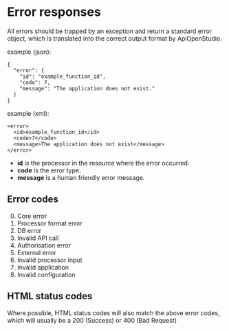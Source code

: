 Error responses
===============

All errors should be trapped by an exception and return a standard error object,
which is translated into the correct output format by ApiOpenStudio.

example (json):

```
{
  "error": {
    "id": "example_function_id",
    "code": 7,
    "message": "The application does not exist."
  }
}
```

example (xml):

```
<error>
  <id>example_function_id</id>
  <code>7</code>
  <message>The application does not exist</message>
</error>
```

* **id** is the processor in the resource where the error occurred.
* **code** is the error type.
* **message** is a human friendly error message.

Error codes
-----------

0. Core error
1. Processor format error
2. DB error
3. Invalid API call
4. Authorisation error
5. External error
6. Invalid processor input
7. Invalid application
8. Invalid configuration

HTML status codes
-----------------

Where possible, HTML status codes will also match the above error codes, which
will usually be a 200 (Success) or 400 (Bad Request)

